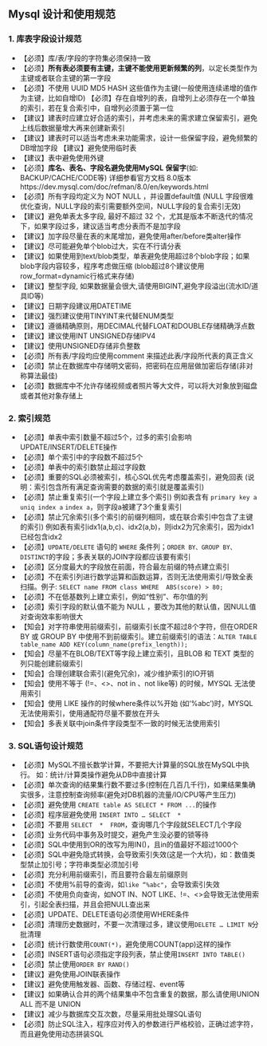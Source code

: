## Mysql 设计和使用规范

### 1. 库表字段设计规范

- 【必须】库/表/字段的字符集必须保持一致
- 【必须】**所有表必须要有主键，主键不能使用更新频繁的列**，以定长类型作为主键或者联合主键的第一字段
- 【必须】不使用 UUID MD5   HASH 这些值作为主键(一般使用连续递增的值作为主键，比如自增ID)  【必须】存在自增列的表，自增列上必须存在一个单独的索引，若在复合索引中，自增列必须置于第一位 
- 【建议】建表时应建立好合适的索引，并考虑未来的需求建立保留索引，避免上线后数据量增大再来创建新索引
- 【建议】建表时可以适当考虑未来功能需求，设计一些保留字段，避免频繁的DB增加字段             【建议】避免使用临时表
- 【建议】表中避免使用外键
- 【必须】**库名、表名、字段名避免使用MySQL** **保留字**(如: BACKUP/CACHE/CODE等)   详细参看官方文档   8.0版本https://dev.mysql.com/doc/refman/8.0/en/keywords.html            
- 【必须】所有字段均定义为 NOT   NULL ，并设置default值   (NULL 字段很难优化查询，NULL字段的索引需要额外空间，NULL字段的复合索引无效) 
- 【建议】避免单表太多字段, 最好不超过 32 个，尤其是版本不断迭代的情况下，如果字段过多，建议适当考虑分表而不是加字段 
- 【建议】加字段尽量在表的末尾增加，避免使用after/before类alter操作
- 【建议】尽可能避免单个blob过大，实在不行请分表
- 【建议】如果使用到text/blob类型，单表避免使用超过8个blob字段；如果blob字段内容较多，程序考虑做压缩   (blob超过8个建议使用row_format=dynamic行格式来存储)            
- 【建议】整型字段, 如果数据量会很大,请使用BIGINT,避免字段溢出(流水ID/道具ID等) 
- 【建议】日期字段建议用DATETIME
- 【建议】强烈建议使用TINYINT来代替ENUM类型
- 【建议】遵循精确原则，用DECIMAL代替FLOAT和DOUBLE存储精确浮点数             
- 【建议】建议使用INT   UNSIGNED存储IPV4            
- 【建议】使用UNSIGNED存储非负整数            
- 【必须】所有表/字段均应使用comment 来描述此表/字段所代表的真正含义             
- 【必须】禁止在数据库中存储明文密码，把密码在应用层做加密后存储(非对称算法最佳)    
- 【必须】数据库中不允许存储视频或者照片等大文件，可以将大对象放到磁盘或者其他对象存储上  

### 2. 索引规范

- 【必须】单表中索引数量不超过5个，过多的索引会影响UPDATE/INSERT/DELETE操作
- 【必须】单个索引中的字段数不超过5个
- 【必须】单表中的索引数禁止超过字段数
- 【必须】重要的SQL必须被索引，核心SQL优先考虑覆盖索引，避免回表 (说明：索引包含所有满足查询需要的数据的索引就是覆盖索引)
- 【必须】禁止重复索引(一个字段上建立多个索引)  例如表含有 `primary key a` `uniq index a` `index a`，则字段a被建了3个重复索引
- 【必须】禁止冗余索引(多个索引的前缀列相同，或在联合索引中包含了主键的索引) 例如表有索引idx1(a,b,c)、idx2(a,b)，则idx2为冗余索引，因为idx1已经包含idx2
- 【必须】`UPDATE/DELETE` 语句的 `WHERE` 条件列；`ORDER BY、GROUP BY、DISTINCT`的字段；多表关联的JOIN字段都应该要有索引
- 【必须】区分度最大的字段放在前面，符合最左前缀的特点建立索引
- 【必须】不在索引列进行数学运算和函数运算，否则无法使用索引/导致全表扫描。例子: `SELECT name FROM class WHERE  ABS(score) > 80;`
- 【必须】不在低基数列上建立索引，例如“性别”、布尔值的列
- 【必须】索引字段的默认值不能为 NULL ，要改为其他的默认值，因NULL值对查询效率影响很大
- 【知会】对字符串使用前缀索引，前缀索引长度不超过8个字符，但在ORDER BY 或 GROUP BY 中使用不到前缀索引。建立前缀索引的语法：`ALTER TABLE table_name ADD KEY(column_name(prefix_length));`
- 【知会】尽量不在BLOB/TEXT等字段上建立索引，且BLOB 和 TEXT 类型的列只能创建前缀索引
- 【知会】合理创建联合索引(避免冗余)，减少维护索引的IO开销
- 【知会】使用不等于 (!=、<>、not in 、not like等) 的时候，MYSQL 无法使用索引
- 【知会】使用 LIKE 操作的时候where条件以%开始 (如‘%abc’)时，MYSQL无法使用索引，使用通配符尽量不要放在开头
- 【知会】多表关联中join条件字段类型不一致的时候无法使用索引

### 3. SQL语句设计规范

- 【必须】MySQL不擅长数学计算，不要把大计算量的SQL放在MySQL中执行。 如：统计/计算类操作避免从DB中直接计算
- 【必须】单次查询的结果集行数不要过多(控制在几百几千行)，如果结果集确实很多，注意控制查询频率(避免对DB机器的流量/IO/CPU等产生压力)
- 【必须】避免使用 `CREATE table AS SELECT * FROM ...`的操作
- 【必须】程序层避免使用  `INSERT INTO … SELECT  *`
- 【必须】不要用 `SELECT  *  FROM`，查询哪几个字段就SELECT几个字段
- 【必须】业务代码中事务及时提交，避免产生没必要的锁等待
- 【必须】SQL中使用到OR的改写为用IN()，且in的值最好不超过1000个
- 【必须】SQL中避免隐式转换，会导致索引失效(这是一个大坑)，如：数值类型禁止加引号；字符串类型必须加引号
- 【必须】充分利用前缀索引，而且要符合最左前缀原则
- 【必须】不使用%前导的查询，如`like “%abc"`，会导致索引失效
- 【必须】不使用负向查询，如NOT IN、NOT LIKE、!=、<>会导致无法使用索引，引起全表扫描，并且会把NULL查出来
- 【必须】UPDATE、DELETE语句必须使用WHERE条件
- 【必须】清理历史数据时，不要一次清理过多，建议使用`DELETE … LIMIT N`分批清理
- 【必须】统计行数使用`COUNT(*)`，避免使用COUNT(app)这样的操作
- 【必须】INSERT语句必须指定字段列表，禁止使用`INSERT INTO TABLE()`
- 【必须】禁止使用`ORDER BY RAND()`
- 【建议】避免使用JOIN联表操作
- 【建议】避免使用触发器、函数、存储过程、event等
- 【建议】如果确认合并的两个结果集中不包含重复的数据，那么请使用UNION ALL 而不是 UNION
- 【建议】减少与数据库交互次数，尽量采用批处理SQL语句
- 【必须】防止SQL注入，程序应对传入的参数进行严格校验，正确过滤字符，而且避免使用动态拼装SQL
